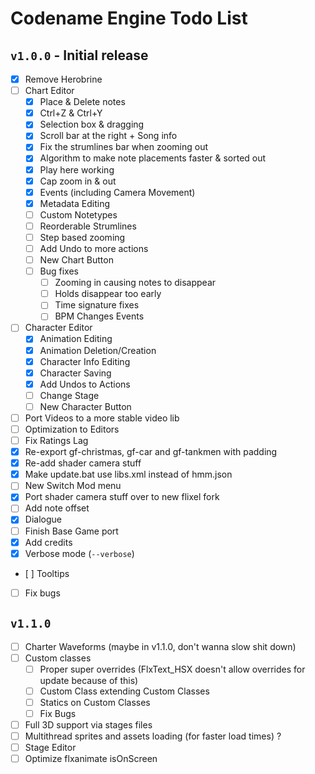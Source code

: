 # Codename Engine Todo List

## `v1.0.0` - Initial release

- [x] Remove Herobrine
- [ ] Chart Editor
	- [x] Place & Delete notes
	- [x] Ctrl+Z & Ctrl+Y
	- [x] Selection box & dragging
	- [x] Scroll bar at the right + Song info
	- [x] Fix the strumlines bar when zooming out
	- [x] Algorithm to make note placements faster & sorted out
	- [x] Play here working
	- [x] Cap zoom in & out
	- [x] Events (including Camera Movement)
	- [x] Metadata Editing
	- [ ] Custom Notetypes
	- [ ] Reorderable Strumlines
	- [ ] Step based zooming
	- [ ] Add Undo to more actions
	- [ ] New Chart Button
	- [ ] Bug fixes
		- [ ] Zooming in causing notes to disappear
		- [ ] Holds disappear too early
		- [ ] Time signature fixes
		- [ ] BPM Changes Events
- [ ] Character Editor
	- [x] Animation Editing
	- [x] Animation Deletion/Creation
	- [x] Character Info Editing
	- [x] Character Saving
	- [x] Add Undos to Actions
	- [ ] Change Stage
	- [ ] New Character Button
- [ ] Port Videos to a more stable video lib
- [ ] Optimization to Editors
- [ ] Fix Ratings Lag
- [x] Re-export gf-christmas, gf-car and gf-tankmen with padding
- [x] Re-add shader camera stuff
- [x] Make update.bat use libs.xml instead of hmm.json
- [ ] New Switch Mod menu
- [x] Port shader camera stuff over to new flixel fork
- [ ] Add note offset
- [x] Dialogue
- [ ] Finish Base Game port
- [x] Add credits
- [x] Verbose mode (`--verbose`)
- [ ] Tooltips
- [ ] Fix bugs

## `v1.1.0`
- [ ] Charter Waveforms (maybe in v1.1.0, don't wanna slow shit down)
- [ ] Custom classes
	- [ ] Proper super overrides (FlxText_HSX doesn't allow overrides for update because of this)
	- [ ] Custom Class extending Custom Classes
	- [ ] Statics on Custom Classes
	- [ ] Fix Bugs
- [ ] Full 3D support via stages files
- [ ] Multithread sprites and assets loading (for faster load times) ?
- [ ] Stage Editor
- [ ] Optimize flxanimate isOnScreen
